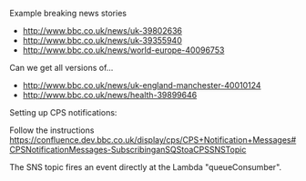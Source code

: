 Example breaking news stories

 * http://www.bbc.co.uk/news/uk-39802636
 * http://www.bbc.co.uk/news/uk-39355940
 * http://www.bbc.co.uk/news/world-europe-40096753

Can we get all versions of...

 * http://www.bbc.co.uk/news/uk-england-manchester-40010124
 * http://www.bbc.co.uk/news/health-39899646

Setting up CPS notifications:

Follow the instructions https://confluence.dev.bbc.co.uk/display/cps/CPS+Notification+Messages#CPSNotificationMessages-SubscribinganSQStoaCPSSNSTopic

The SNS topic fires an event directly at the Lambda "queueConsumber".